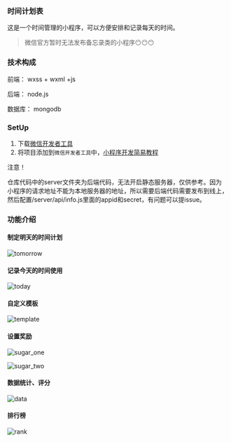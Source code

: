 ### 时间计划表
这是一个时间管理的小程序，可以方便安排和记录每天的时间。
> 微信官方暂时无法发布备忘录类的小程序😶😶😶

### 技术构成
前端： wxss + wxml +js

后端： node.js

数据库： mongodb


### SetUp
1. 下载[微信开发者工具](https://mp.weixin.qq.com/debug/wxadoc/dev/devtools/download.html)
2. 将项目添加到`微信开发者工具`中，[小程序开发简易教程](https://mp.weixin.qq.com/debug/wxadoc/dev/)

注意！

仓库代码中的server文件夹为后端代码，无法开启静态服务器，仅供参考。因为小程序的请求地址不能为本地服务器的地址，所以需要后端代码需要发布到线上，然后配置/server/api/info.js里面的appid和secret，有问题可以提issue。

### 功能介绍
#### 制定明天的时间计划
![tomorrow](https://sfault-image.b0.upaiyun.com/379/622/379622476-5968e3799e1a4_articlex)

#### 记录今天的时间使用
![today](https://segmentfault.com/img/bVQWlQ)
#### 自定义模板
![template](https://segmentfault.com/img/bVQWl5)
#### 设置奖励
![sugar_one](https://segmentfault.com/img/bVQWmd)

![sugar_two](https://segmentfault.com/img/bVQWmf)

#### 数据统计、评分
![data](https://segmentfault.com/img/bVQWmp)

#### 排行榜
![rank](https://segmentfault.com/img/bVQWmt)
